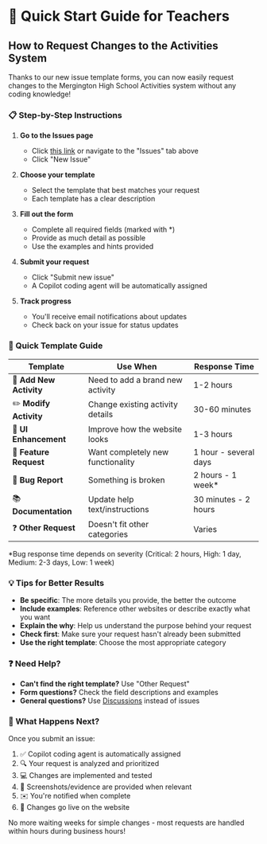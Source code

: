 # 🎯 Quick Start Guide for Teachers

## How to Request Changes to the Activities System

Thanks to our new issue template forms, you can now easily request changes to the Mergington High School Activities system without any coding knowledge!

### 📋 Step-by-Step Instructions

1. **Go to the Issues page**
   - Click [this link](../../issues/new/choose) or navigate to the "Issues" tab above
   - Click "New Issue" 

2. **Choose your template**
   - Select the template that best matches your request
   - Each template has a clear description

3. **Fill out the form**
   - Complete all required fields (marked with *)
   - Provide as much detail as possible
   - Use the examples and hints provided

4. **Submit your request**
   - Click "Submit new issue"
   - A Copilot coding agent will be automatically assigned

5. **Track progress**
   - You'll receive email notifications about updates
   - Check back on your issue for status updates

### 🚀 Quick Template Guide

| Template | Use When | Response Time |
|----------|----------|---------------|
| 🏫 **Add New Activity** | Need to add a brand new activity | 1-2 hours |
| ✏️ **Modify Activity** | Change existing activity details | 30-60 minutes |
| 🎨 **UI Enhancement** | Improve how the website looks | 1-3 hours |
| 🚀 **Feature Request** | Want completely new functionality | 1 hour - several days |
| 🐛 **Bug Report** | Something is broken | 2 hours - 1 week* |
| 📚 **Documentation** | Update help text/instructions | 30 minutes - 2 hours |
| ❓ **Other Request** | Doesn't fit other categories | Varies |

*Bug response time depends on severity (Critical: 2 hours, High: 1 day, Medium: 2-3 days, Low: 1 week)

### 💡 Tips for Better Results

- **Be specific**: The more details you provide, the better the outcome
- **Include examples**: Reference other websites or describe exactly what you want  
- **Explain the why**: Help us understand the purpose behind your request
- **Check first**: Make sure your request hasn't already been submitted
- **Use the right template**: Choose the most appropriate category

### ❓ Need Help?

- **Can't find the right template?** Use "Other Request" 
- **Form questions?** Check the field descriptions and examples
- **General questions?** Use [Discussions](../../discussions) instead of issues

### 🎉 What Happens Next?

Once you submit an issue:
1. ✅ Copilot coding agent is automatically assigned
2. 🔍 Your request is analyzed and prioritized  
3. 💻 Changes are implemented and tested
4. 📸 Screenshots/evidence are provided when relevant
5. ✉️ You're notified when complete
6. 🚀 Changes go live on the website

No more waiting weeks for simple changes - most requests are handled within hours during business hours!